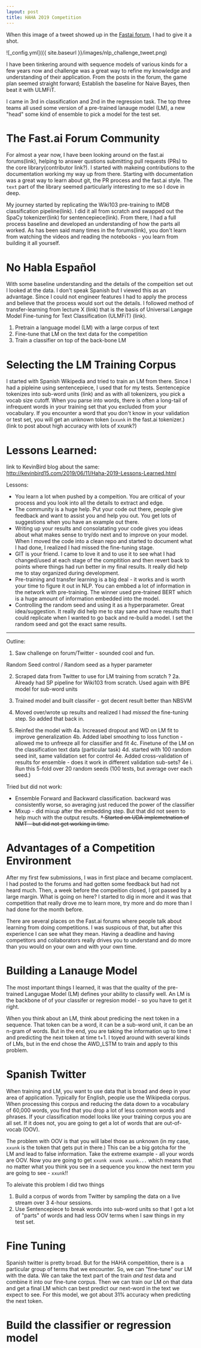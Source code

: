 ```yaml
---
layout: post
title: HAHA 2019 Competition
---
```


When this image of a tweet showed up in the [Fastai forum](https://forums.fast.ai/t/nlp-challenge-project/44153), I had to give it a shot.

![_config.yml]({{ site.baseurl }}/images/nlp_challenge_tweet.png)<!-- .element height="50%" width="50%" -->

I have been tinkering around with sequence models of various kinds for a few years now and challenge was a great way to refine my knowledge and understanding of their application.  From the posts in the forum, the game plan seemed straight forward;  Establish the baseline for Naive Bayes, then beat it with ULMFiT.

I came in 3rd in classification and 2nd in the regression task.  The top three teams all used some version of a pre-trained lanauge model (LM), a new "head" some kind of ensemble to pick a model for the test set.  

# The Fast.ai Forum Community 

For almost a year now, I have been looking around on the fast.ai forums(link), helping to answer qustions submitting pull requests (PRs) to the core library(contributor link?).  I started with makeing contributions to the documentation working my way up from there.  Starting with documentation was a great way to learn about git, the PR process and the fast.ai style.  The `text` part of the library seemed particularly interesting to me so I dove in deep.

My journey started by replicating the Wiki103 pre-training to IMDB classification pipeline(link).  I did it all from scratch and swapped out the SpaCy tokenizer(link) for sentencepiece(link).  From there, I had a full process baseline and developed an understanding of how the parts all worked.  As has been said many times in the forums(link), you don't learn from watching the videos and reading the notebooks - you learn from building it all yourself.  

# No Habla Espa&ntilde;ol 

With some baseline understanding and the details of the compeition set out I looked at the data.  I don't speak Spanish but I viewed this as an advantage.  Since I could not engineer features I had to apply the process and believe that the process would sort out the details. I followed method of transfer-learning from lecture X (link) that is the basis of Universal Langage Model Fine-tuning for Text Classification (ULMFiT) (link).

1. Pretrain a language model (LM) with a large corpus of text
2. Fine-tune that LM on the text data for the competition
3. Train a classifier on top of the back-bone LM

# Selecting the LM Training Corpus
I started with Spanish Wikipedia and tried to train an LM from there.  Since I had a pipleine using sentencepiece, I used that for my tests. Sentencepice tokenizes into sub-word units (link) and as with all tokenizers, you pick a vocab size cutoff.  When you parse into words, there is often a long-tail of infrequent words in your training set that you excluded from your vocabulary.  If you encounter a word that you don't know in your validation or test set, you will get an unknown token (`xxunk` in the fast.ai tokenizer.)  (link to post about high accuracy with lots of xxunk?)

# Lessons Learned:

link to KevinBird blog about the same: http://kevinbird15.com/2019/06/11/Haha-2019-Lessons-Learned.html

Lessons: 
* You learn a lot when pushed by a compeition.  You are critical of your process and you look into all the details to extract and edge.
* The community is a huge help. Put your code out there, people give feedback and want to assist you and help you out.  You get lots of suggestions when you have an example out there.
* Writing up your results and consolatating your code gives you ideas about what makes sense to try/do next and to improve on your model.  When I moved the code into a clean repo and started to document what I had done, I realized I had missed the fine-tuning stage. 
* GIT is your friend.  I came to love it and to use it to see what I had changed/used at each stage of the compitition and then revert back to points where things had run better in my final results.  It really did help me to stay organized during development. 
* Pre-training and transfer learning is a big deal - it works and is worth your time to figure it out in NLP.  You can embbed a lot of information in the network with pre-training.  The winner used pre-trained BERT which is a huge amount of information embedded into the model. 
* Controlling the random seed and using it as a hyperparameter.  Great idea/suggestion.  It really did help me to stay sane and have results that I could replicate when I wanted to go back and re-build a model.  I set the random seed and got the exact same results. 



***
Outline:
1. Saw challenge on forum/Twitter - sounded cool and fun.

Random Seed control / Random seed as a hyper parameter

2. Scraped data from Twitter to use for LM training from scratch
?    2a. Already had SP pipeline for Wiki103 from scratch.  Used again with BPE model for sub-word units
3. Trained model and built classifer - got decent result better than NBSVM
4. Moved over/wrote up results and realized I had _missed_ the fine-tuning step.  So added that back in.

4. Reinfed the model with
    4a. Increased dropout and WD on LM fit to improve generalization
    4b. Added label smoothing to loss function - allowed me to unfreeze all for classifier and fit
    4c. Finetune of the LM on the classification text data (particular task)
    4d. started with 100 random seed init, same validation set for control
    4e. Added cross-validation of results for ensemble - does it work in different validation sub-sets?
        4e i. Run this 5-fold over 20 random seeds (100 tests, but average over each seed.)
    
Tried but did not work:
* Ensemble Forward and Backward classification.  backward was consistently worse, so averaging just reduced the power of the classifier
* Mixup - did mixup after the embedding step.  But that did not seem to help much with the output results.
~~* Started on UDA implemetnation of NMT - but did not get working in time.~~

    

#  Advantages of a Competition Environment

After my first few submissions, I was in first place and became complacent.  I had posted to the forums and had gotten some feedback but had not heard much.  Then, a week before the compeition closed, I got passed by a large margin. What is going on here?  I started to dig in more and it was that competition that really drove me to learn more, try more and do more than I had done for the month before.  

There are several places on the Fast.ai forums where people talk about learning from doing competitions.  I was suspicous of that, but after this experience I can see what they mean.  Having a deadline and having competitors and collaborators really drives you to understand and do more than you would on your own and with your own time. 

# Building a Lanauge Model

The most important things I learned, it was that the quality of the pre-trained Langugae Model (LM) defines your ability to classify well.  An LM is the backbone of of your classifer or regresion model - so you have to get it right.

When you think about an LM, think about predicing the next token in a sequence.  That token can be a word, it can be a sub-word unit, it can be an n-gram of words.  But in the end, you are taking the information up to time t and predicting the next token at time t+1.  I toyed around with several kinds of LMs, but in the end chose the AWD_LSTM to train and apply to this problem.

# Spanish Twitter

When training and LM, you want to use data that is broad and deep in your area of application.  Typically for English, people use the Wikipedia corpus.  When processing this corpus and reducing the data down to a vocabulary of 60,000 words, you find that you drop a lot of less common words and phrases.  If your classification model looks like your training corpus you are all set. If it does not, you are going to get a lot of words that are out-of-vocab (OOV).

The problem with OOV is that you will label those as unknown (in my case, `xxunk` is the token that gets put in there.)  This can be a big gotcha for the LM and lead to false information.  Take the extreme example - all your words are OOV. Now you are going to get `xxunk xxunk xxunk...` which means that no matter what you think you see in a sequence you know the next term you are going to see - `xxunk`!!

To aleivate this problem I did two things
1.  Build a corpus of words from Twitter by sampling the data on a live stream over 3 4-hour sessions.
1.  Use Sentencepiece to break words into sub-word units so that I got a lot of "parts" of words and had less OOV terms when I saw things in my test set.

# Fine Tuning

Spanish twitter is pretty broad.  But for the HAHA compeitition, there is a particular group of terms that we encounter.  So, we can "fine-tune" our LM with the data.  We can take the text part of the train *and test* data and combine it into our fine-tune corpus. Then we can train our LM on that data and get a final LM which can best predict our next-word in the text we expect to see.  For this model, we got about 31% accuracy when predicting the next token.

# Build the classifier or regression model
